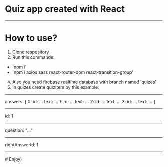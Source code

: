 # Quiz app created with React
---------------------
# How to use?
1. Clone respository
2. Run this commands:
*  'npm i'
*  'npm i axios sass react-router-dom react-transition-group'
4. Also you need firebase realtime database with branch named 'quizes'
5. In quizes create quizItem by this example:
---
  answers: [
      0: id: ...  text: ... 
      1: id: ...  text: ... 
      2: id: ...  text: ... 
      3: id: ...  text: ... 
  ]
  <hr>
  id: 1
  <hr>
  question: "..."
  <hr>
  rightAnswerId: 1
<hr>
# Enjoy)
